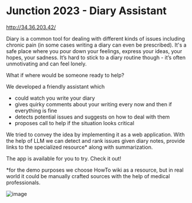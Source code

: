 # Junction 2023 - Diary Assistant

http://34.36.203.42/

Diary is a common tool for dealing with different kinds of issues including chronic pain (in some cases writing a diary can even be prescribed).
It's a safe place where you pour down your feelings, express your ideas, your hopes, your sadness. It’s hard to stick to a diary routine though - it’s often unmotivating and can feel lonely.

What if where would be someone ready to help?

We developed a friendly assistant which
- could watch you write your diary
- gives quirky comments about your writing every now and then if everything is fine
- detects potential issues and suggests on how to deal with them
- proposes call to help if the situation looks critical

We tried to convey the idea by implementing it as a web application. With the help of LLM we can detect and rank issues given diary notes, provide links to the specialized resource* along with summarization.

The app is available for you to try. Check it out!

*for the demo purposes we choose HowTo wiki as a resource, but in real world it could be manually crafted sources with the help of medical professionals.

![image](https://github.com/Informhunter/junction2023/assets/1675288/182f0635-9ac8-41d6-9aa3-732c6093818a)
